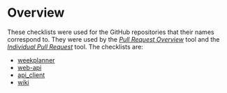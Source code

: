 # Overview

These checklists were used for the GitHub repositories that their names correspond to.
They were used by the [_Pull Request Overview_](../../2020E/Tools/Process_Group/pull_requests_overview_tool.md)
tool and the [_Individual Pull Request_](../../2020E/Tools/Process_Group/individual_pull_request_tool.md) tool.
The checklists are:

- [weekplanner](weekplanner.md)
- [web-api](web-api.md)
- [api_client](api_client.md)
- [wiki](wiki.md)